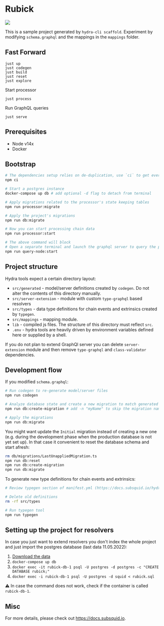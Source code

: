 # Rubick

![](https://media.giphy.com/media/chOyZePGEHDoTSY2CA/giphy.gif)

This is a sample project generated by `hydra-cli scaffold`. Experiment by modifying `schema.graphql` and the mappings in the `mappings` folder.

## Fast Forward

```
just up
just codegen
just build
just reset
just explore
```

Start processor
```
just process
```

Run GraphQL queries
```
just serve
```

## Prerequisites

* Node v14x
* Docker

## Bootstrap

```bash
# The dependencies setup relies on de-duplication, use `ci` to get everything right
npm ci

# Start a postgres instance
docker-compose up db # add optional -d flag to detach from terminal

# Apply migrations related to the processor's state keeping tables
npm run processor:migrate

# Apply the project's migrations
npm run db:migrate

# Now you can start processing chain data
npm run processor:start

# The above command will block
# Open a separate terminal and launch the graphql server to query the processed data
npm run query-node:start
```

## Project structure

Hydra tools expect a certain directory layout:

* `src/generated` - model/server definitions created by `codegen`. Do not alter the contents of this directory manually.
* `src/server-extension` - module with custom `type-graphql` based resolvers
* `src/types` - data type definitions for chain events and extrinsics created by `typegen`.
* `src/mappings` - mapping module.
* `lib` - compiled js files. The structure of this directory must reflect `src`.
* `.env` - hydra tools are heavily driven by environment variables defined here or supplied by a shell.

If you do not plan to extend GraphQl server you can delete `server-extension` module and then remove 
`type-graphql` and `class-validator` dependencies.

## Development flow

If you modified `schema.graphql`:

```bash
# Run codegen to re-generate model/server files
npm run codegen

# Analyze database state and create a new migration to match generated models
npm run db:create-migration # add -n "myName" to skip the migration name prompt

# Apply the migrations
npm run db:migrate
```

You might want update the `Initial` migration instead of creating a new one (e.g. during the development phase when the production database is not yet set up). In that case it convenient to reset the database schema and start afresh:

```bash
rm db/migrations/LastUnappliedMigration.ts
npm run db:reset
npm run db:create-migration
npm run db:migrate
```

To generate new type definitions for chain events and extrinsics:

```bash
# Review typegen section of manifest.yml (https://docs.subsquid.io/hydra-typegen)

# Delete old definitions
rm -rf src/types

# Run typegen tool
npm run typegen
```

## Setting up the project for resolvers

In case you just want to extend resolvers you don't index the whole project and just import the postgres database (last data 11.05.2022):

1. [Download the data](https://storage.googleapis.com/bright-meridian-316511-db-export/rubick.sql
)
2. `docker-compose up db`
3. `docker exec -it rubick-db-1 psql -U postgres -d postgres -c "CREATE DATABASE rubick;"`
4. `docker exec -i rubick-db-1 psql -U postgres -d squid < rubick.sql`

⚠️ In case the command does not work, check if the container is called `rubick-db-1`.

## Misc

For more details, please check out https://docs.subsquid.io.
